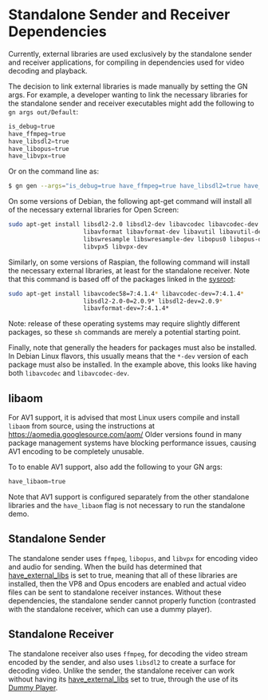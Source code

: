 # Standalone Sender and Receiver Dependencies

Currently, external libraries are used exclusively by the standalone sender and
receiver applications, for compiling in dependencies used for video decoding and
playback.

The decision to link external libraries is made manually by setting the GN args.
For example, a developer wanting to link the necessary libraries for the
standalone sender and receiver executables might add the following to `gn args
out/Default`:

```python
is_debug=true
have_ffmpeg=true
have_libsdl2=true
have_libopus=true
have_libvpx=true
```

Or on the command line as:
```bash
$ gn gen --args="is_debug=true have_ffmpeg=true have_libsdl2=true have_libopus=true have_libvpx=true" out/Default
```

On some versions of Debian, the following apt-get command will install all of
the necessary external libraries for Open Screen:

```sh
sudo apt-get install libsdl2-2.0 libsdl2-dev libavcodec libavcodec-dev
                     libavformat libavformat-dev libavutil libavutil-dev
                     libswresample libswresample-dev libopus0 libopus-dev
                     libvpx5 libvpx-dev
```

Similarly, on some versions of Raspian, the following command will install the
necessary external libraries, at least for the standalone receiver. Note that
this command is based off of the packages linked in the [sysroot](../../build/config/sysroot.gni):

```sh
sudo apt-get install libavcodec58=7:4.1.4* libavcodec-dev=7:4.1.4*
                     libsdl2-2.0-0=2.0.9* libsdl2-dev=2.0.9*
                     libavformat-dev=7:4.1.4*
```

Note: release of these operating systems may require slightly different
packages, so these `sh` commands are merely a potential starting point.

Finally, note that generally the headers for packages must also be installed.
In Debian Linux flavors, this usually means that the `*-dev` version of each
package must also be installed. In the example above, this looks like having
both `libavcodec` and `libavcodec-dev`.

## libaom

For AV1 support, it is advised that most Linux users compile and install
`libaom` from source, using the instructions at
https://aomedia.googlesource.com/aom/ Older versions found in many package
management systems have blocking performance issues, causing AV1 encoding to be
completely unusable.

To to enable AV1 support, also add the following to your GN args:

```python
have_libaom=true
```

Note that AV1 support is configured separately from the other standalone
libraries and the `have_libaom` flag is not necessary to run the standalone
demo.

## Standalone Sender

The standalone sender uses `ffmpeg`, `libopus`, and `libvpx` for encoding video
and audio for sending. When the build has determined that [have_external_libs](
../standalone_sender/BUILD.gn ) is set to true, meaning that all of these
libraries are installed, then the VP8 and Opus encoders are enabled and actual
video files can be sent to standalone receiver instances. Without these
dependencies, the standalone sender cannot properly function (contrasted with
the standalone receiver, which can use a dummy player).

## Standalone Receiver

The standalone receiver also uses `ffmpeg`, for decoding the video stream
encoded by the sender, and also uses `libsdl2` to create a surface for decoding
video.  Unlike the sender, the standalone receiver can work without having its
[have_external_libs](../standalone_receiver/BUILD.gn) set to true, through the
use of its [Dummy Player](../standalone_receiver/dummy_player.h).
